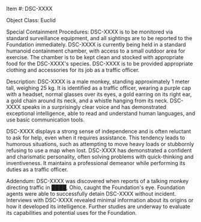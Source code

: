 Item #: DSC-XXXX

Object Class: Euclid

Special Containment Procedures: DSC-XXXX is to be monitored via standard surveillance equipment, and all sightings are to be reported to the Foundation immediately. DSC-XXXX is currently being held in a standard humanoid containment chamber, with access to a small outdoor area for exercise. The chamber is to be kept clean and stocked with appropriate food for the DSC-XXXX's species. DSC-XXXX is to be provided appropriate clothing and accessories for its job as a traffic officer.

Description: DSC-XXXX is a male monkey, standing approximately 1 meter tall, weighing 25 kg. It is identified as a traffic officer, wearing a purple cap with a headset, normal glasses over its eyes, a gold earring on its right ear, a gold chain around its neck, and a whistle hanging from its neck. DSC-XXXX speaks in a surprisingly clear voice and has demonstrated exceptional intelligence, able to read and understand human languages, and use basic communication tools.

DSC-XXXX displays a strong sense of independence and is often reluctant to ask for help, even when it requires assistance. This tendency leads to humorous situations, such as attempting to move heavy loads or stubbornly refusing to use a map when lost. DSC-XXXX has demonstrated a confident and charismatic personality, often solving problems with quick-thinking and inventiveness. It maintains a professional demeanor while performing its duties as a traffic officer.

Addendum: DSC-XXXX was discovered when reports of a talking monkey directing traffic in ████, Ohio, caught the Foundation's eye. Foundation agents were able to successfully detain DSC-XXXX without incident. Interviews with DSC-XXXX revealed minimal information about its origins or how it developed its intelligence. Further studies are underway to evaluate its capabilities and potential uses for the Foundation.